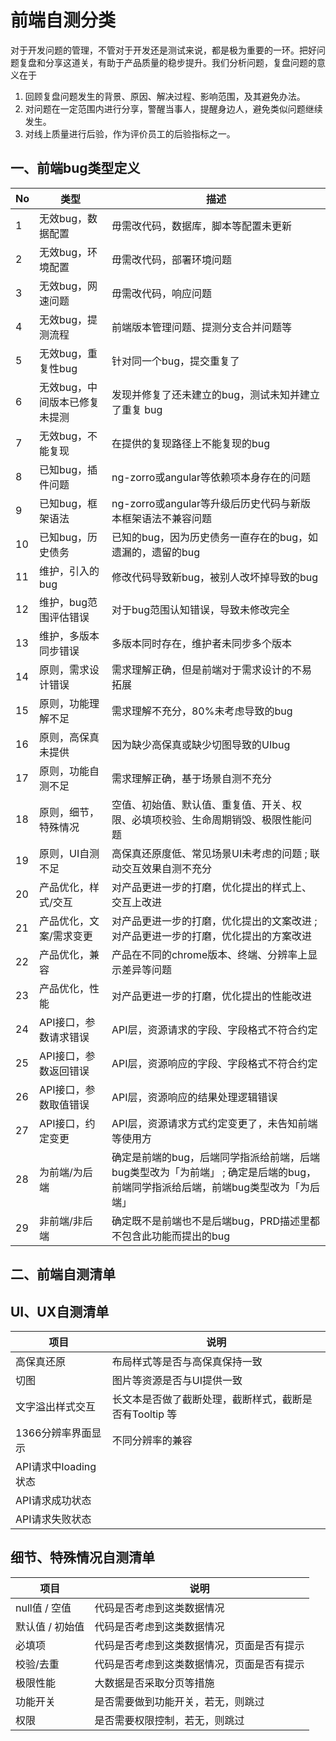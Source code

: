 
# 前端自测分类

对于开发问题的管理，不管对于开发还是测试来说，都是极为重要的一环。把好问题复盘和分享这道关，有助于产品质量的稳步提升。我们分析问题，复盘问题的意义在于

1.  回顾复盘问题发生的背景、原因、解决过程、影响范围，及其避免办法。
2.  对问题在一定范围内进行分享，警醒当事人，提醒身边人，避免类似问题继续发生。
3.  对线上质量进行后验，作为评价员工的后验指标之一。

## 一、前端bug类型定义

| No | 类型| 描述 |
| --- | --- | --- |
| 1 | 无效bug，数据配置 | 毋需改代码，数据库，脚本等配置未更新 |
| 2 | 无效bug，环境配置 | 毋需改代码，部署环境问题 |
| 3 | 无效bug，网速问题 | 毋需改代码，响应问题 |
| 4 | 无效bug，提测流程 | 前端版本管理问题、提测分支合并问题等 |
| 5 | 无效bug，重复性bug | 针对同一个bug，提交重复了 |
| 6 | 无效bug，中间版本已修复未提测 | 发现并修复了还未建立的bug，测试未知并建立了重复 bug |
| 7 | 无效bug，不能复现 | 在提供的复现路径上不能复现的bug |
| 8 | 已知bug，插件问题 | ng-zorro或angular等依赖项本身存在的问题 |
| 9 | 已知bug，框架语法 | ng-zorro或angular等升级后历史代码与新版本框架语法不兼容问题 |
| 10 | 已知bug，历史债务 | 已知的bug，因为历史债务一直存在的bug，如遗漏的，遗留的bug |
| 11 | 维护，引入的bug | 修改代码导致新bug，被别人改坏掉导致的bug |
| 12 | 维护，bug范围评估错误 | 对于bug范围认知错误，导致未修改完全 |
| 13 | 维护，多版本同步错误 | 多版本同时存在，维护者未同步多个版本 |
| 14 | 原则，需求设计错误 | 需求理解正确，但是前端对于需求设计的不易拓展 |
| 15 | 原则，功能理解不足 | 需求理解不充分，80%未考虑导致的bug |
| 16 | 原则，高保真未提供 | 因为缺少高保真或缺少切图导致的UIbug |
| 17 | 原则，功能自测不足 | 需求理解正确，基于场景自测不充分 |
| 18 | 原则，细节，特殊情况 | 空值、初始值、默认值、重复值、开关、权限、必填项校验、生命周期销毁、极限性能问题 |
| 19 | 原则，UI自测不足 | 高保真还原度低、常见场景UI未考虑的问题 ; 联动交互效果自测不充分|
| 20 | 产品优化，样式/交互 | 对产品更进一步的打磨，优化提出的样式上、交互上改进 |
| 21 | 产品优化，文案/需求变更 | 对产品更进一步的打磨，优化提出的文案改进 ; 对产品更进一步的打磨，优化提出的方案改进 |
| 22 | 产品优化，兼容 | 产品在不同的chrome版本、终端、分辨率上显示差异等问题 |
| 23 | 产品优化，性能 | 对产品更进一步的打磨，优化提出的性能改进 |
| 24 | API接口，参数请求错误 | API层，资源请求的字段、字段格式不符合约定 |
| 25 | API接口，参数返回错误 | API层，资源响应的字段、字段格式不符合约定 |
| 26 | API接口，参数取值错误 | API层，资源响应的结果处理逻辑错误 |
| 27 | API接口，约定变更 | API层，资源请求方式约定变更了，未告知前端等使用方 |
| 28 | 为前端/为后端 | 确定是前端的bug，后端同学指派给前端，后端bug类型改为「为前端」 ; 确定是后端的bug，前端同学指派给后端，前端bug类型改为「为后端」 |
| 29 | 非前端/非后端 | 确定既不是前端也不是后端bug，PRD描述里都不包含此功能而提出的bug |

## 二、前端自测清单

## UI、UX自测清单
| 项目 | 说明|
| --- | --- |
| 高保真还原 | 布局样式等是否与高保真保持一致 |
| 切图 | 图片等资源是否与UI提供一致 |
| 文字溢出样式交互 | 长文本是否做了截断处理，截断样式，截断是否有Tooltip 等 |
| 1366分辨率界面显示 | 不同分辨率的兼容 |
| API请求中loading 状态 |  |
| API请求成功状态 |  |
| API请求失败状态 |  |



## 细节、特殊情况自测清单
| 项目 | 说明|
| --- | --- |
| null值 / 空值  | 代码是否考虑到这类数据情况 |
| 默认值 / 初始值 | 代码是否考虑到这类数据情况 |
| 必填项 | 代码是否考虑到这类数据情况，页面是否有提示 |
| 校验/去重 | 代码是否考虑到这类数据情况，页面是否有提示 |
| 极限性能 | 大数据是否采取分页等措施 |
| 功能开关 | 是否需要做到功能开关，若无，则跳过 |
| 权限 | 是否需要权限控制，若无，则跳过 |